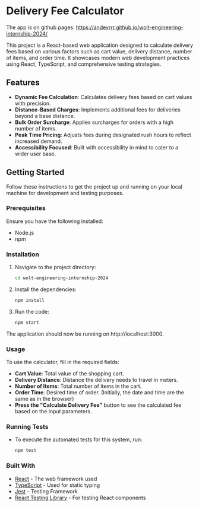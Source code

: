 # Delivery Fee Calculator

The app is on github pages: https://andevrrr.github.io/wolt-engineering-internship-2024/

This project is a React-based web application designed to calculate delivery fees based on various factors such as cart value, delivery distance, number of items, and order time. It showcases modern web development practices using React, TypeScript, and comprehensive testing strategies.

## Features

- **Dynamic Fee Calculation**: Calculates delivery fees based on cart values with precision.
- **Distance-Based Charges**: Implements additional fees for deliveries beyond a base distance.
- **Bulk Order Surcharge**: Applies surcharges for orders with a high number of items.
- **Peak Time Pricing**: Adjusts fees during designated rush hours to reflect increased demand.
- **Accessibility Focused**: Built with accessibility in mind to cater to a wider user base.

## Getting Started

Follow these instructions to get the project up and running on your local machine for development and testing purposes.

### Prerequisites

Ensure you have the following installed:
- Node.js
- npm

### Installation

1. Navigate to the project directory:
   ```bash
   cd wolt-engineering-internship-2024

2. Install the dependencies:
   ```bash
   npm install

3. Run the code:
   ```bash
   npm start

The application should now be running on http://localhost:3000.

### Usage

To use the calculator, fill in the required fields:

- **Cart Value**: Total value of the shopping cart.
- **Delivery Distance**: Distance the delivery needs to travel in meters.
- **Number of Items**: Total number of items in the cart.
- **Order Time**: Desired time of order. (Initially, the date and time are the same as in the browser)
- **Press the "Calculate Delivery Fee"** button to see the calculated fee based on the input parameters.

### Running Tests

- To execute the automated tests for this system, run:
   ```bash
   npm test

### Built With

- [React](https://reactjs.org/) - The web framework used
- [TypeScript](https://www.typescriptlang.org/) - Used for static typing
- [Jest](https://jestjs.io/) - Testing Framework
- [React Testing Library](https://testing-library.com/docs/react-testing-library/intro/) - For testing React components